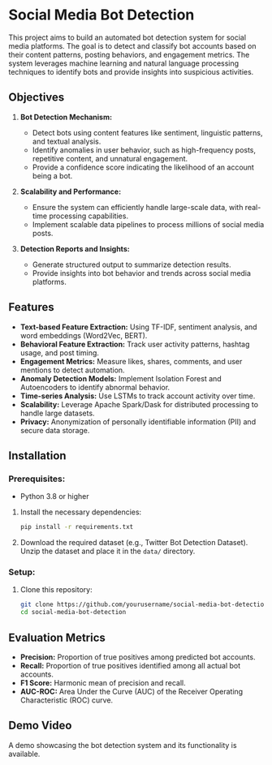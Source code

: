 # Social Media Bot Detection

This project aims to build an automated bot detection system for social media platforms. The goal is to detect and classify bot accounts based on their content patterns, posting behaviors, and engagement metrics. The system leverages machine learning and natural language processing techniques to identify bots and provide insights into suspicious activities.

## Objectives
1. **Bot Detection Mechanism:**
   - Detect bots using content features like sentiment, linguistic patterns, and textual analysis.
   - Identify anomalies in user behavior, such as high-frequency posts, repetitive content, and unnatural engagement.
   - Provide a confidence score indicating the likelihood of an account being a bot.

2. **Scalability and Performance:**
   - Ensure the system can efficiently handle large-scale data, with real-time processing capabilities.
   - Implement scalable data pipelines to process millions of social media posts.

3. **Detection Reports and Insights:**
   - Generate structured output to summarize detection results.
   - Provide insights into bot behavior and trends across social media platforms.

## Features
- **Text-based Feature Extraction:** Using TF-IDF, sentiment analysis, and word embeddings (Word2Vec, BERT).
- **Behavioral Feature Extraction:** Track user activity patterns, hashtag usage, and post timing.
- **Engagement Metrics:** Measure likes, shares, comments, and user mentions to detect automation.
- **Anomaly Detection Models:** Implement Isolation Forest and Autoencoders to identify abnormal behavior.
- **Time-series Analysis:** Use LSTMs to track account activity over time.
- **Scalability:** Leverage Apache Spark/Dask for distributed processing to handle large datasets.
- **Privacy:** Anonymization of personally identifiable information (PII) and secure data storage.

## Installation

### Prerequisites:
- Python 3.8 or higher

1. Install the necessary dependencies:
   ```bash
   pip install -r requirements.txt
   ```

2. Download the required dataset (e.g., Twitter Bot Detection Dataset).  
   Unzip the dataset and place it in the `data/` directory.
   
### Setup:
1. Clone this repository:
   ```bash
   git clone https://github.com/yourusername/social-media-bot-detection.git
   cd social-media-bot-detection

## Evaluation Metrics

- **Precision:** Proportion of true positives among predicted bot accounts.
- **Recall:** Proportion of true positives identified among all actual bot accounts.
- **F1 Score:** Harmonic mean of precision and recall.
- **AUC-ROC:** Area Under the Curve (AUC) of the Receiver Operating Characteristic (ROC) curve.

## Demo Video

A demo showcasing the bot detection system and its functionality is available.
